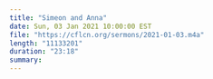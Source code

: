 ```yaml
---
title: "Simeon and Anna"
date: Sun, 03 Jan 2021 10:00:00 EST
file: "https://cflcn.org/sermons/2021-01-03.m4a"
length: "11133201"
duration: "23:18"
summary: 
---
```

